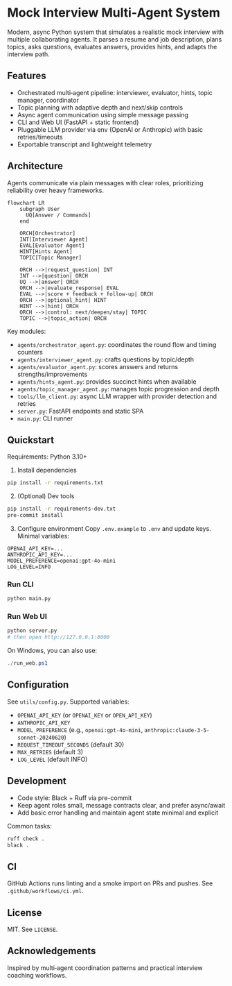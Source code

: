 # Mock Interview Multi‑Agent System

Modern, async Python system that simulates a realistic mock interview with multiple collaborating agents. It parses a resume and job description, plans topics, asks questions, evaluates answers, provides hints, and adapts the interview path.

## Features
- Orchestrated multi‑agent pipeline: interviewer, evaluator, hints, topic manager, coordinator
- Topic planning with adaptive depth and next/skip controls
- Async agent communication using simple message passing
- CLI and Web UI (FastAPI + static frontend)
- Pluggable LLM provider via env (OpenAI or Anthropic) with basic retries/timeouts
- Exportable transcript and lightweight telemetry

## Architecture
Agents communicate via plain messages with clear roles, prioritizing reliability over heavy frameworks.

```mermaid
flowchart LR
    subgraph User
      UQ[Answer / Commands]
    end

    ORCH[Orchestrator]
    INT[Interviewer Agent]
    EVAL[Evaluator Agent]
    HINT[Hints Agent]
    TOPIC[Topic Manager]

    ORCH -->|request_question| INT
    INT -->|question| ORCH
    UQ -->|answer| ORCH
    ORCH -->|evaluate_response| EVAL
    EVAL -->|score + feedback + follow-up| ORCH
    ORCH -->|optional_hint| HINT
    HINT -->|hint| ORCH
    ORCH -->|control: next/deepen/stay| TOPIC
    TOPIC -->|topic_action| ORCH
```

Key modules:
- `agents/orchestrator_agent.py`: coordinates the round flow and timing counters
- `agents/interviewer_agent.py`: crafts questions by topic/depth
- `agents/evaluator_agent.py`: scores answers and returns strengths/improvements
- `agents/hints_agent.py`: provides succinct hints when available
- `agents/topic_manager_agent.py`: manages topic progression and depth
- `tools/llm_client.py`: async LLM wrapper with provider detection and retries
- `server.py`: FastAPI endpoints and static SPA
- `main.py`: CLI runner

## Quickstart
Requirements: Python 3.10+

1) Install dependencies
```bash
pip install -r requirements.txt
```

2) (Optional) Dev tools
```bash
pip install -r requirements-dev.txt
pre-commit install
```

3) Configure environment
Copy `.env.example` to `.env` and update keys. Minimal variables:
```
OPENAI_API_KEY=...
ANTHROPIC_API_KEY=...
MODEL_PREFERENCE=openai:gpt-4o-mini
LOG_LEVEL=INFO
```

### Run CLI
```bash
python main.py
```

### Run Web UI
```bash
python server.py
# then open http://127.0.0.1:8000
```

On Windows, you can also use:
```powershell
./run_web.ps1
```

## Configuration
See `utils/config.py`. Supported variables:
- `OPENAI_API_KEY` (or `OPENAI_KEY` or `OPEN_API_KEY`)
- `ANTHROPIC_API_KEY`
- `MODEL_PREFERENCE` (e.g., `openai:gpt-4o-mini`, `anthropic:claude-3-5-sonnet-20240620`)
- `REQUEST_TIMEOUT_SECONDS` (default 30)
- `MAX_RETRIES` (default 3)
- `LOG_LEVEL` (default INFO)

## Development
- Code style: Black + Ruff via pre-commit
- Keep agent roles small, message contracts clear, and prefer async/await
- Add basic error handling and maintain agent state minimal and explicit

Common tasks:
```bash
ruff check .
black .
```

## CI
GitHub Actions runs linting and a smoke import on PRs and pushes. See `.github/workflows/ci.yml`.

## License
MIT. See `LICENSE`.

## Acknowledgements
Inspired by multi‑agent coordination patterns and practical interview coaching workflows.


